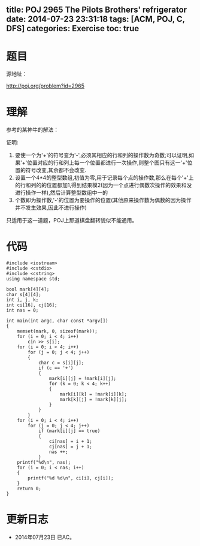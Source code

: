 ﻿title: POJ 2965 The Pilots Brothers' refrigerator
date: 2014-07-23 23:31:18
tags: [ACM, POJ, C, DFS]
categories: Exercise
toc: true
---
# 题目
源地址：

http://poj.org/problem?id=2965

# 理解
参考的某神牛的解法：
>
证明:
1. 要使一个为'+'的符号变为'-',必须其相应的行和列的操作数为奇数;可以证明,如果'+'位置对应的行和列上每一个位置都进行一次操作,则整个图只有这一'+'位置的符号改变,其余都不会改变.
2. 设置一个4*4的整型数组,初值为零,用于记录每个点的操作数,那么在每个'+'上的行和列的的位置都加1,得到结果模2(因为一个点进行偶数次操作的效果和没进行操作一样),然后计算整型数组中一的
3. 个数即为操作数,'-'的位置为要操作的位置(其他原来操作数为偶数的因为操作并不发生效果,因此不进行操作)

只适用于这一道题，POJ上那道棋盘翻转貌似不能通用。

<!-- more -->

# 代码

```
#include <iostream>
#include <cstdio>
#include <cstring>
using namespace std;

bool mark[4][4];
char s[4][4];
int i, j, k;
int ci[16], cj[16];
int nas = 0;

int main(int argc, char const *argv[])
{
    memset(mark, 0, sizeof(mark));
    for (i = 0; i < 4; i++)
        cin >> s[i];
    for (i = 0; i < 4; i++)
        for (j = 0; j < 4; j++)
        {
            char c = s[i][j];
            if (c == '+')
            {
                mark[i][j] = !mark[i][j];
                for (k = 0; k < 4; k++)
                {
                    mark[i][k] = !mark[i][k];
                    mark[k][j] = !mark[k][j];
                }
            }
        }
    for (i = 0; i < 4; i++)
        for (j = 0; j < 4; j++)
            if (mark[i][j] == true)
            {
                ci[nas] = i + 1;
                cj[nas] = j + 1;
                nas ++;
            }
    printf("%d\n", nas);
    for (i = 0; i < nas; i++)
    {
        printf("%d %d\n", ci[i], cj[i]);
    }
    return 0;
}

```

# 更新日志
- 2014年07月23日 已AC。